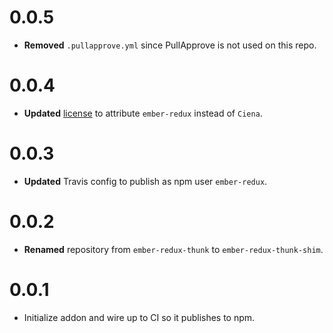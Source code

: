 # 0.0.5

* **Removed** `.pullapprove.yml` since PullApprove is not used on this repo.


# 0.0.4

* **Updated** [license](LICENSE) to attribute `ember-redux` instead of `Ciena`.


# 0.0.3

* **Updated** Travis config to publish as npm user `ember-redux`.


# 0.0.2

* **Renamed** repository from `ember-redux-thunk` to `ember-redux-thunk-shim`.


# 0.0.1

* Initialize addon and wire up to CI so it publishes to npm.



